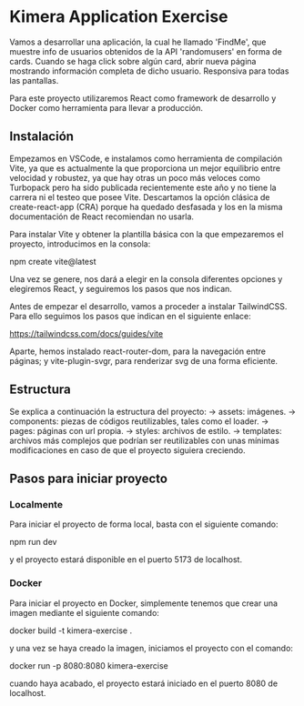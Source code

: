 # Kimera Application Exercise

Vamos a desarrollar una aplicación, la cual he llamado 'FindMe', que muestre info de usuarios obtenidos de la API 'randomusers' en forma de cards. Cuando se haga click sobre algún card, abrir nueva página mostrando información completa de dicho usuario. Responsiva para todas las pantallas.

Para este proyecto utilizaremos React como framework de desarrollo y Docker como herramienta para llevar a producción.

## Instalación

Empezamos en VSCode, e instalamos como herramienta de compilación Vite, ya que es actualmente la que proporciona un mejor equilibrio entre velocidad y robustez, ya que hay otras un poco más veloces como Turbopack pero ha sido publicada recientemente este año y no tiene la carrera ni el testeo que posee Vite. Descartamos la opción clásica de create-react-app (CRA) porque ha quedado desfasada y los en la misma documentación de React recomiendan no usarla.

Para instalar Vite y obtener la plantilla básica con la que empezaremos el proyecto, introducimos en la consola:

npm create vite@latest

Una vez se genere, nos dará a elegir en la consola diferentes opciones y elegiremos React, y seguiremos los pasos que nos indican.

Antes de empezar el desarrollo, vamos a proceder a instalar TailwindCSS. Para ello seguimos los pasos que indican en el siguiente enlace:

https://tailwindcss.com/docs/guides/vite

Aparte, hemos instalado react-router-dom, para la navegación entre páginas; y vite-plugin-svgr, para renderizar svg de una forma eficiente.

## Estructura

Se explica a continuación la estructura del proyecto:
  -> assets: imágenes.
  -> components: piezas de códigos reutilizables, tales como el loader.
  -> pages: páginas con url propia.
  -> styles: archivos de estilo.
  -> templates: archivos más complejos que podrían ser reutilizables con unas mínimas modificaciones en caso de que el proyecto siguiera creciendo.


## Pasos para iniciar proyecto

 ### Localmente

 Para iniciar el proyecto de forma local, basta con el siguiente comando:

 npm run dev

 y el proyecto estará disponible en el puerto 5173 de localhost.

 ### Docker

Para iniciar el proyecto en Docker, simplemente tenemos que crear una imagen mediante el siguiente comando:

docker build -t kimera-exercise .

y una vez se haya creado la imagen, iniciamos el proyecto con el comando:

docker run -p 8080:8080 kimera-exercise

cuando haya acabado, el proyecto estará iniciado en el puerto 8080 de localhost.
 






